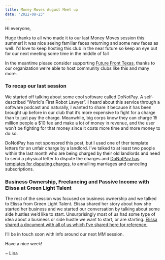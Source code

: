 ```yaml
---
title: Money Moves August Meet up
date: "2022-08-23"
---
```


Hi everyone,

Huge thanks to all who made it to our last Money Moves session this summer!
It was nice seeing familiar faces returning and some new faces as well. I'd love to keep hosting this club in the near future so keep an eye out for our next meeting some time in the middle of fall

In the meantime please consider supporting [Future Front Texas](https://futurefronttexas.org/), thanks to our organization we’re able to host community clubs like this and many more.

### To recap our last session

We started off talking about some cool software called DoNotPay. A self-described “World's First Robot Lawyer”. I heard about this service through a software podcast and naturally, I wanted to share it because it has been brought up before in our club that it’s more expensive to fight for a charge than to just pay the charge. Meanwhile, big corps know they can charge 15 million people a $10 fee and make a lot of money in revenue, and the user won’t be fighting for that money since it costs more time and more money to do so.

DoNotPay has not sponsored this post, but I used one of ther template letters for an unfair charge by a landlord. I’ve talked to at least two people within the last month who are being charged by their old landlords and need to send a physical letter to dispute the charges and [DoNotPay has templates for disputing charges](https://donotpay.com/learn/), to annulling marriages and canceling subscriptions.

### Business Ownership, Freelancing and Passive Income with Elissa at Green Light Talent

The rest of the session was focused on business ownership and we talked to Elissa from Green Light Talent. Elissa shared her story about how she started her business and we started our conversation by talking about some side hustles we’d like to start. Unsurprisingly most of us had some type of idea about a business or side hustle we want to start, or are starting. [Elissa shared a document with all of us which I’ve shared here for reference. ](https://docs.google.com/document/d/1pGjdVYvEeY7QAE_uuJfYVtMTptjzGmhImcX6eQWke54/edit?usp=sharing)

I’ll be in touch soon with info around our next MM session.

Have a nice week!

~ Lina
